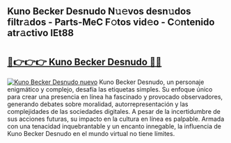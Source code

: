 ## Kuno Becker Desnudo N𝚞𝚎vos desn𝚞dos filtr𝚊dos - Parts-MeC F𝚘tos vid𝚎o - C𝚘ntenido atr𝚊ctivo IEt88

# <h2><a href="http://mb93xf.tromn.icu/?c=Kuno+Becker+Desnudo">🔗👉👉👉 Kuno Becker Desnudo 🔗🔗</a></h2>

[![Kuno Becker Desnudo nuevo](https://i.imgur.com/pEAQMta.gif)](http://mb93xf.tromn.icu/?c=Kuno+Becker+Desnudo)
Kuno Becker Desnudo, un personaje enigmático y complejo, desafía las etiquetas simples. Su enfoque único para crear una presencia en línea ha fascinado y provocado observadores, generando debates sobre moralidad, autorrepresentación y las complejidades de las sociedades digitales. A pesar de la incertidumbre de sus acciones futuras, su impacto en la cultura en línea es palpable. Armada con una tenacidad inquebrantable y un encanto innegable, la influencia de Kuno Becker Desnudo en el mundo virtual no tiene límites.
